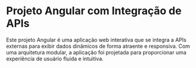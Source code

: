 # Projeto Angular com Integração de APIs

Este projeto Angular é uma aplicação web interativa que se integra a APIs externas para exibir dados dinâmicos de forma atraente e responsiva. Com uma arquitetura modular, a aplicação foi projetada para proporcionar uma experiência de usuário fluida e intuitiva.

